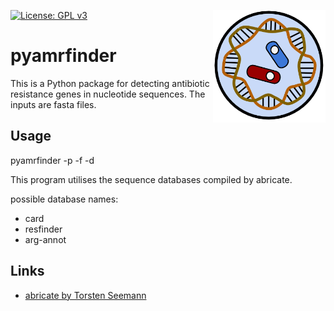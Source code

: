 [![License: GPL v3](https://img.shields.io/badge/License-GPL%20v3-blue.svg)](https://www.gnu.org/licenses/gpl-3.0)
<img align="right" src=img/logo.png width=180px>

# pyamrfinder

This is a Python package for detecting antibiotic resistance genes in nucleotide sequences. The inputs are fasta files.

## Usage

pyamrfinder -p <path> -f <filenames> -d <database>

This program utilises the sequence databases compiled by abricate.
    
possible database names:
    
* card
* resfinder
* arg-annot
    
## Links
    
* [abricate by Torsten Seemann](https://github.com/tseemann/abricate)
